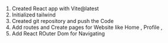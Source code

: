 1) Created React app with Vite@latest
2) Initialized tailwind
3) Created git repository and push the Code
4) Add routes and Create pages for Website like Home , Profile , 
5) Add React ROuter Dom for Navigating 